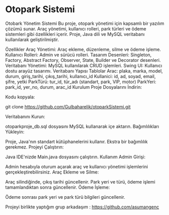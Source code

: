 # Otopark Sistemi
Otobark Yönetim Sistemi
Bu proje, otopark yönetimi için kapsamlı bir yazılım çözümü sunar. Araç yönetimi, kullanıcı rolleri, park türleri ve ödeme sistemleri gibi özellikleri içerir. Proje, Java dili ve MySQL veritabanı kullanılarak geliştirilmiştir.

Özellikler Araç Yönetimi: Araç ekleme, düzenleme, silme ve ödeme işleme. Kullanıcı Rolleri: Admin ve sürücü rolleri. Tasarım Desenleri: Singleton, Factory, Abstract Factory, Observer, State, Builder ve Decorator desenleri. Veritabanı Yönetimi: MySQL kullanılarak CRUD işlemleri. Swing UI: Kullanıcı dostu arayüz tasarımı. Veritabanı Yapısı Tablolar Arac: plaka, marka, model, durum, giriş_tarihi, çıkış_tarihi, kullanıcı_id Kullanici: id, ad, soyad, email, şifre, yetki ParkTürü: tur_id, tür_adı (standart, park, VIP, motor) ParkYeri: park_id, yer_no, durum, arac_id Kurulum Proje Dosyalarını İndirin:

Kodu kopyala:

git clone https://github.com/Gulbaharelik/otoparkSistemi.git

Veritabanını Kurun:

otoparkproje_db.sql dosyasını MySQL kullanarak içe aktarın. Bağımlılıkları Yükleyin:

Proje, Java'nın standart kütüphanelerini kullanır. Ekstra bir bağımlılık gerekmez. Projeyi Çalıştırın:

Java IDE'nizde Main.java dosyasını çalıştırın. Kullanım Admin Girişi:

Admin hesabıyla oturum açarak araç ve kullanıcı yönetimi işlemlerini gerçekleştirebilirsiniz. Araç Ekleme ve Silme:

Araç silindiğinde, çıkış tarihi güncellenir. Park yeri ve türü, ödeme işlemi tamamlandıktan sonra güncellenir. Ödeme İşleme:

Ödeme sonrası park yeri ve park türü bilgileri güncellenir.

Projeyi birlikte yaptığım grup arkadaşım : https://github.com/asumangenc
